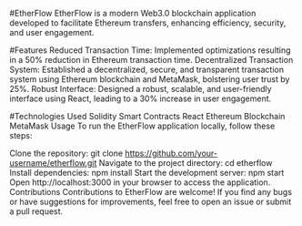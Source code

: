 #EtherFlow
EtherFlow is a modern Web3.0 blockchain application developed to facilitate Ethereum transfers, enhancing efficiency, security, and user engagement.

#Features
Reduced Transaction Time: Implemented optimizations resulting in a 50% reduction in Ethereum transaction time.
Decentralized Transaction System: Established a decentralized, secure, and transparent transaction system using Ethereum blockchain and MetaMask, bolstering user trust by 25%.
Robust Interface: Designed a robust, scalable, and user-friendly interface using React, leading to a 30% increase in user engagement.

#Technologies Used
Solidity
Smart Contracts
React
Ethereum Blockchain
MetaMask
Usage
To run the EtherFlow application locally, follow these steps:

Clone the repository: git clone https://github.com/your-username/etherflow.git
Navigate to the project directory: cd etherflow
Install dependencies: npm install
Start the development server: npm start
Open http://localhost:3000 in your browser to access the application.
Contributions
Contributions to EtherFlow are welcome! If you find any bugs or have suggestions for improvements, feel free to open an issue or submit a pull request.
